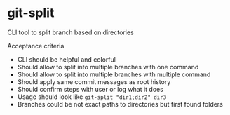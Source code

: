 # git-split
CLI tool to split branch based on directories

Acceptance criteria

- CLI should be helpful and colorful
- Should allow to split into multiple branches with one command
- Should allow to split into multiple branches with multiple command
- Should apply same commit messages as root history
- Should confirm steps with user or log what it does
- Usage should look like `git-split "dir1;dir2" dir3`
- Branches could be not exact paths to directories but first found folders
